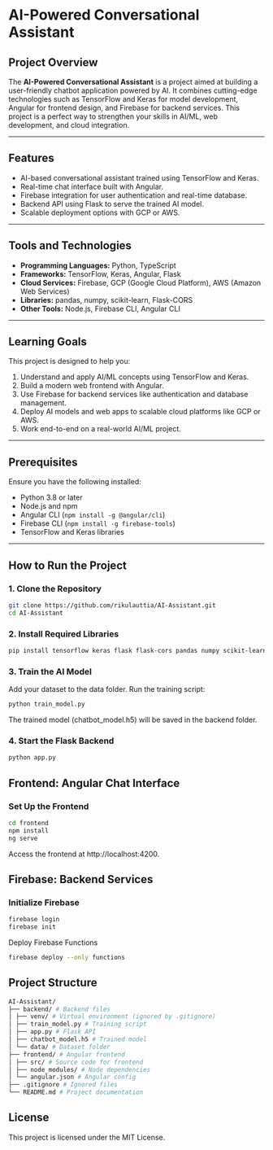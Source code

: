 # AI-Powered Conversational Assistant

## Project Overview

The **AI-Powered Conversational Assistant** is a project aimed at building a user-friendly chatbot application powered by AI. It combines cutting-edge technologies such as TensorFlow and Keras for model development, Angular for frontend design, and Firebase for backend services. This project is a perfect way to strengthen your skills in AI/ML, web development, and cloud integration.

---

## Features

- AI-based conversational assistant trained using TensorFlow and Keras.
- Real-time chat interface built with Angular.
- Firebase integration for user authentication and real-time database.
- Backend API using Flask to serve the trained AI model.
- Scalable deployment options with GCP or AWS.

---

## Tools and Technologies

- **Programming Languages:** Python, TypeScript
- **Frameworks:** TensorFlow, Keras, Angular, Flask
- **Cloud Services:** Firebase, GCP (Google Cloud Platform), AWS (Amazon Web Services)
- **Libraries:** pandas, numpy, scikit-learn, Flask-CORS
- **Other Tools:** Node.js, Firebase CLI, Angular CLI

---

## Learning Goals

This project is designed to help you:

1. Understand and apply AI/ML concepts using TensorFlow and Keras.
2. Build a modern web frontend with Angular.
3. Use Firebase for backend services like authentication and database management.
4. Deploy AI models and web apps to scalable cloud platforms like GCP or AWS.
5. Work end-to-end on a real-world AI/ML project.

---

## Prerequisites

Ensure you have the following installed:

- Python 3.8 or later
- Node.js and npm
- Angular CLI (`npm install -g @angular/cli`)
- Firebase CLI (`npm install -g firebase-tools`)
- TensorFlow and Keras libraries

---

## How to Run the Project

### **1. Clone the Repository**

```bash
git clone https://github.com/rikulauttia/AI-Assistant.git
cd AI-Assistant
```

### **2. Install Required Libraries**

```bash
pip install tensorflow keras flask flask-cors pandas numpy scikit-learn
```

### **3. Train the AI Model**

Add your dataset to the data folder.
Run the training script:

```bash
python train_model.py
```

The trained model (chatbot_model.h5) will be saved in the backend folder.

### **4. Start the Flask Backend**

```bash
python app.py
```

## Frontend: Angular Chat Interface

### **Set Up the Frontend**

```bash
cd frontend
npm install
ng serve
```

Access the frontend at http://localhost:4200.

## Firebase: Backend Services

### **Initialize Firebase**

```bash
firebase login
firebase init
```

Deploy Firebase Functions

```bash
firebase deploy --only functions
```

## Project Structure

```bash
AI-Assistant/
├── backend/ # Backend files
│ ├── venv/ # Virtual environment (ignored by .gitignore)
│ ├── train_model.py # Training script
│ ├── app.py # Flask API
│ ├── chatbot_model.h5 # Trained model
│ └── data/ # Dataset folder
├── frontend/ # Angular frontend
│ ├── src/ # Source code for frontend
│ ├── node_modules/ # Node dependencies
│ └── angular.json # Angular config
├── .gitignore # Ignored files
└── README.md # Project documentation
```

## License

This project is licensed under the MIT License.
